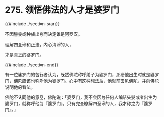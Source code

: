 # 275. 领悟佛法的人才是婆罗门
{{#include ./section-start}}

不因髻髮或种族出身而决定谁是阿罗汉。

理解四圣谛和正法，内心清淨的人，

才是真正的婆罗门。

{{#include ./section-end}}

有一位婆罗门的苦行者认为，既然佛陀称呼弟子为婆罗门，那麽他出生时就是婆罗门，佛陀应该也称呼他为婆罗门。心中有这种想法后，他就前去见佛陀，并向佛陀说明他的看法。

佛陀不认同他的意见，佛陀说：「婆罗门，我不会因为任何人编结头髮或者出生为婆罗门，就称呼他为『婆罗门』。只有完全瞭解四圣谛的人，我才称之为『婆罗门』。」


